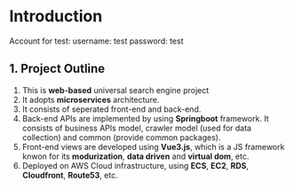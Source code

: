 # Introduction
Account for test: 
username: test
password: test
## 1. Project Outline
1. This is **web-based** universal search engine project
2. It adopts **microservices** architecture.
3. It consists of seperated front-end and back-end.
4. Back-end APIs are implemented by using **Springboot** framework. It consists of business APIs model, crawler model (used for data collection) and common (provide common packages).
5. Front-end views are developed using **Vue3.js**, which is a JS framework knwon for its **modurization**, **data driven** and **virtual dom**, etc.
6. Deployed on AWS Cloud infrastructure, using **ECS**, **EC2**, **RDS**, **Cloudfront**, **Route53**, etc.
